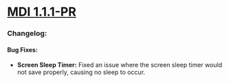 # [MDI 1.1.1-PR](https://github.com/Altronic-LLC/Altronic-Public-Files/blob/main/ACM4000_Releases/PR/1.1.1/mdi-1.1.1-PR.atf)

### Changelog:

#### Bug Fixes:
- **Screen Sleep Timer:** Fixed an issue where the screen sleep timer would not save properly, causing no sleep to occur.